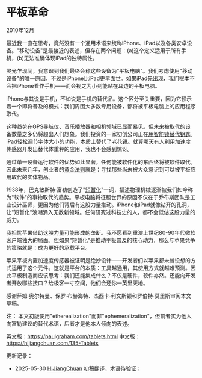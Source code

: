 


# 平板革命

2010年12月

最近我一直在思考，竟然没有一个通用术语来统称iPhone、iPad以及各类安卓设备。"移动设备"是最接近的表述，但存在两个问题：(a)这个定义适用于所有手机，(b)无法准确体现iPad的独特属性。

灵光乍现间，我意识到我们最终会称这些设备为"平板电脑"。我们考虑使用"移动设备"的唯一原因，不过是iPhone比iPad更早面世。如果iPad先出现，我们根本不会把iPhone看作手机——而会视之为小到能贴在耳边的平板电脑。

iPhone与其说是手机，不如说是手机的替代品。这个区分至关重要，因为它预示着一个即将普及的模式：我们周围大多数专用设备，都将被平板电脑上的应用程序取代。

这种趋势在GPS导航仪、音乐播放器和相机领域已显而易见。但未来被取代的设备数量之多仍将超出人们想象。我们投资的一家初创公司正在[用智能锁替代钥匙](http://lockitron.com/)。iPad轻松调节字体大小的功能，本质上替代了老花镜。就算哪天有人利用加速度传感器开发出替代体重秤的应用，我也不会感到惊讶。

通过单一设备运行软件的优势如此显著，任何能被软件化的东西终将被软件取代。因此未来几年，创业者的[黄金法则](http://ycombinator.com/rfs8.html)就是：寻找那些尚未被大众意识到可以被平板应用取代的实体物品。

1938年，巴克敏斯特·富勒创造了"[短暂化](http://en.wikipedia.org/wiki/Ephemeralization)"一词，描述物理机械逐渐被我们如今称为"软件"的事物取代的趋势。平板电脑将征服世界的原因不仅在于乔布斯团队是工业设计巫师，更因为他们背后有这股力量推动。iPhone和iPad就像钻开的孔洞，让"短暂化"浪潮涌入无数新领域。任何研究过科技史的人，都不会低估这股力量的威力。

我担忧苹果借助这股力量可能形成的垄断。我不愿看到重演上世纪80-90年代微软客户端独大的局面。但如果"短暂化"是推动平板普及的核心动力，那么与苹果竞争的策略就是：成为更好的承载平台。

苹果平板内置加速度传感器被证明是绝妙设计——开发者们以苹果都未曾设想的方式运用了这个元件。这就是平台的本质：工具越通用，其使用方式就越难预测。因此平板制造商应该思考：我们还能集成什么？不仅是硬件，软件亦然。还能向开发者开放哪些接口？给极客一寸空间，他们会还你一英里天地。

感谢萨姆·奥尔特曼、保罗·布赫海特、杰西卡·利文斯顿和罗伯特·莫里斯审阅本文草稿。

**注：** 本文初版使用"etherealization"而非"ephemeralization"，但前者实为他人向富勒建议的替代术语，后者才是他本人倾向的表述。

英文版：https://paulgraham.com/tablets.html
中文版：https://hijiangchuan.com/135-Tablets



更新记录：
- 2025-05-30 [HiJiangChuan](https://hijiangchuan.com) 初稿翻译，术语待验证；
